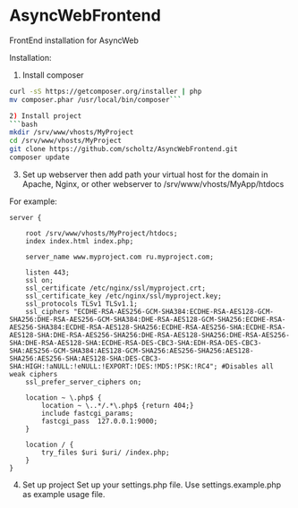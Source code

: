 # AsyncWebFrontend
FrontEnd installation for AsyncWeb

Installation: 
1) Install composer
```bash
curl -sS https://getcomposer.org/installer | php
mv composer.phar /usr/local/bin/composer```

2) Install project
```bash
mkdir /srv/www/vhosts/MyProject
cd /srv/www/vhosts/MyProject
git clone https://github.com/scholtz/AsyncWebFrontend.git
composer update
```

3) Set up webserver
then add path your virtual host for the domain in Apache, Nginx, or other webserver to /srv/www/vhosts/MyApp/htdocs

For example:
```
server {

	root /srv/www/vhosts/MyProject/htdocs;
	index index.html index.php;

	server_name www.myproject.com ru.myproject.com;

	listen 443;
	ssl on;
	ssl_certificate /etc/nginx/ssl/myproject.crt;
	ssl_certificate_key /etc/nginx/ssl/myproject.key;
    ssl_protocols TLSv1 TLSv1.1; 
	ssl_ciphers "ECDHE-RSA-AES256-GCM-SHA384:ECDHE-RSA-AES128-GCM-SHA256:DHE-RSA-AES256-GCM-SHA384:DHE-RSA-AES128-GCM-SHA256:ECDHE-RSA-AES256-SHA384:ECDHE-RSA-AES128-SHA256:ECDHE-RSA-AES256-SHA:ECDHE-RSA-AES128-SHA:DHE-RSA-AES256-SHA256:DHE-RSA-AES128-SHA256:DHE-RSA-AES256-SHA:DHE-RSA-AES128-SHA:ECDHE-RSA-DES-CBC3-SHA:EDH-RSA-DES-CBC3-SHA:AES256-GCM-SHA384:AES128-GCM-SHA256:AES256-SHA256:AES128-SHA256:AES256-SHA:AES128-SHA:DES-CBC3-SHA:HIGH:!aNULL:!eNULL:!EXPORT:!DES:!MD5:!PSK:!RC4"; #Disables all weak ciphers
	ssl_prefer_server_ciphers on;

	location ~ \.php$ {
		location ~ \..*/.*\.php$ {return 404;}
		include fastcgi_params;
		fastcgi_pass  127.0.0.1:9000;
	}

	location / {
		try_files $uri $uri/ /index.php;
	}
}
```

4) Set up project
Set up your settings.php file. Use settings.example.php as example usage file.
